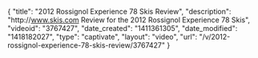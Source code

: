 {
    "title": "2012 Rossignol Experience 78 Skis Review",
    "description": "http:\/\/www.skis.com Review for the 2012 Rossignol Experience 78 Skis",
    "videoid": "3767427",
    "date_created": "1411361305",
    "date_modified": "1418182027",
    "type": "captivate",
    "layout": "video",
    "url": "\/v\/2012-rossignol-experience-78-skis-review\/3767427"
}